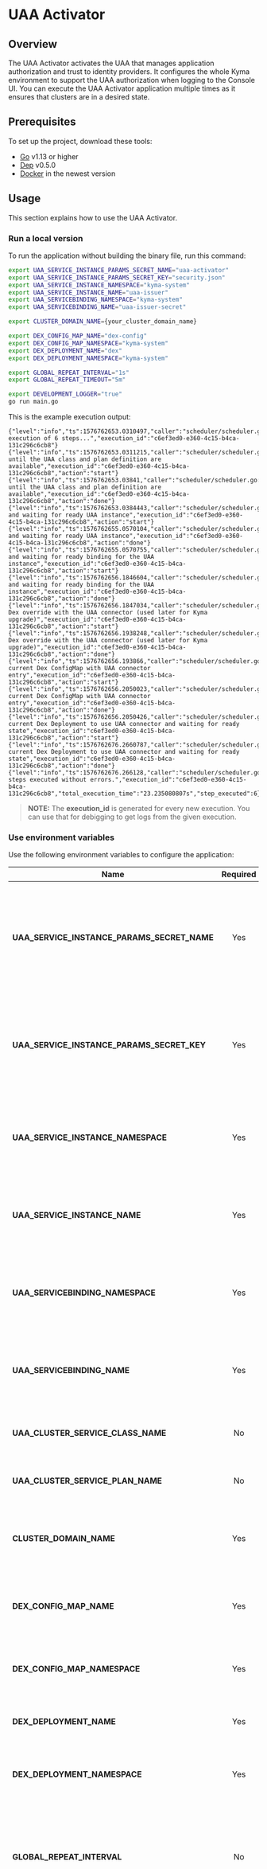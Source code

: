 # UAA Activator

## Overview

The UAA Activator activates the UAA that manages application authorization and trust to identity providers. It configures the whole Kyma environment to support the UAA authorization when logging to the Console UI. You can execute the UAA Activator application multiple times as it ensures that clusters are in a desired state.

## Prerequisites

To set up the project, download these tools:

* [Go](https://golang.org/dl/) v1.13 or higher
* [Dep](https://github.com/golang/dep) v0.5.0
* [Docker](https://www.docker.com/) in the newest version

## Usage

This section explains how to use the UAA Activator.

### Run a local version

To run the application without building the binary file, run this command:

```bash
export UAA_SERVICE_INSTANCE_PARAMS_SECRET_NAME="uaa-activator"
export UAA_SERVICE_INSTANCE_PARAMS_SECRET_KEY="security.json"
export UAA_SERVICE_INSTANCE_NAMESPACE="kyma-system"
export UAA_SERVICE_INSTANCE_NAME="uaa-issuer"
export UAA_SERVICEBINDING_NAMESPACE="kyma-system"
export UAA_SERVICEBINDING_NAME="uaa-issuer-secret"

export CLUSTER_DOMAIN_NAME={your_cluster_domain_name}

export DEX_CONFIG_MAP_NAME="dex-config"
export DEX_CONFIG_MAP_NAMESPACE="kyma-system"
export DEX_DEPLOYMENT_NAME="dex"
export DEX_DEPLOYMENT_NAMESPACE="kyma-system"

export GLOBAL_REPEAT_INTERVAL="1s"
export GLOBAL_REPEAT_TIMEOUT="5m"

export DEVELOPMENT_LOGGER="true"
go run main.go
```

This is the example execution output:
```
{"level":"info","ts":1576762653.0310497,"caller":"scheduler/scheduler.go:48","msg":"Started execution of 6 steps...","execution_id":"c6ef3ed0-e360-4c15-b4ca-131c296c6cb8"}
{"level":"info","ts":1576762653.0311215,"caller":"scheduler/scheduler.go:50","msg":"Waiting until the UAA class and plan definition are available","execution_id":"c6ef3ed0-e360-4c15-b4ca-131c296c6cb8","action":"start"}
{"level":"info","ts":1576762653.03841,"caller":"scheduler/scheduler.go:57","msg":"Waiting until the UAA class and plan definition are available","execution_id":"c6ef3ed0-e360-4c15-b4ca-131c296c6cb8","action":"done"}
{"level":"info","ts":1576762653.0384443,"caller":"scheduler/scheduler.go:50","msg":"Provisioning and waiting for ready UAA instance","execution_id":"c6ef3ed0-e360-4c15-b4ca-131c296c6cb8","action":"start"}
{"level":"info","ts":1576762655.0570104,"caller":"scheduler/scheduler.go:57","msg":"Provisioning and waiting for ready UAA instance","execution_id":"c6ef3ed0-e360-4c15-b4ca-131c296c6cb8","action":"done"}
{"level":"info","ts":1576762655.0570755,"caller":"scheduler/scheduler.go:50","msg":"Creating and waiting for ready binding for the UAA instance","execution_id":"c6ef3ed0-e360-4c15-b4ca-131c296c6cb8","action":"start"}
{"level":"info","ts":1576762656.1846604,"caller":"scheduler/scheduler.go:57","msg":"Creating and waiting for ready binding for the UAA instance","execution_id":"c6ef3ed0-e360-4c15-b4ca-131c296c6cb8","action":"done"}
{"level":"info","ts":1576762656.1847034,"caller":"scheduler/scheduler.go:50","msg":"Creating Dex override with the UAA connector (used later for Kyma upgrade)","execution_id":"c6ef3ed0-e360-4c15-b4ca-131c296c6cb8","action":"start"}
{"level":"info","ts":1576762656.1938248,"caller":"scheduler/scheduler.go:57","msg":"Creating Dex override with the UAA connector (used later for Kyma upgrade)","execution_id":"c6ef3ed0-e360-4c15-b4ca-131c296c6cb8","action":"done"}
{"level":"info","ts":1576762656.193866,"caller":"scheduler/scheduler.go:50","msg":"Updating current Dex ConfigMap with UAA connector entry","execution_id":"c6ef3ed0-e360-4c15-b4ca-131c296c6cb8","action":"start"}
{"level":"info","ts":1576762656.2050023,"caller":"scheduler/scheduler.go:57","msg":"Updating current Dex ConfigMap with UAA connector entry","execution_id":"c6ef3ed0-e360-4c15-b4ca-131c296c6cb8","action":"done"}
{"level":"info","ts":1576762656.2050426,"caller":"scheduler/scheduler.go:50","msg":"Updating current Dex Deployment to use UAA connector and waiting for ready state","execution_id":"c6ef3ed0-e360-4c15-b4ca-131c296c6cb8","action":"start"}
{"level":"info","ts":1576762676.2660787,"caller":"scheduler/scheduler.go:57","msg":"Updating current Dex Deployment to use UAA connector and waiting for ready state","execution_id":"c6ef3ed0-e360-4c15-b4ca-131c296c6cb8","action":"done"}
{"level":"info","ts":1576762676.266128,"caller":"scheduler/scheduler.go:59","msg":"All steps executed without errors.","execution_id":"c6ef3ed0-e360-4c15-b4ca-131c296c6cb8","total_execution_time":"23.235080807s","step_executed":6}
```

>**NOTE:** The **execution_id** is generated for every new execution. You can use that for debigging to get logs from the given execution. 


### Use environment variables

Use the following environment variables to configure the application:
	
| Name                                        | Required | Default                                                           | Description                                                                                                                                                             |
|---------------------------------------------|:--------:|-------------------------------------------------------------------|-------------------------------------------------------------------------------------------------------------------------------------------------------------------------|
| **UAA_SERVICE_INSTANCE_PARAMS_SECRET_NAME** | Yes      | None                                                              | Specifies the Secret name that contains parameters that are passed during the provisioning of the UAA Service Instance.                                                      |
| **UAA_SERVICE_INSTANCE_PARAMS_SECRET_KEY**  | Yes      | None                                                              | Specifies the Secret key name under which the parameters are stored. Each parameter must be a JSON object.                                                              |
| **UAA_SERVICE_INSTANCE_NAMESPACE**          | Yes      | None                                                              | Specifies the Namespace where the Service Instance is created by the UAA Activator.                                                                             |
| **UAA_SERVICE_INSTANCE_NAME**               | Yes      | None                                                              | Specifies the name of the Service Instance that is created by the UAA Activator.                                                                                |
| **UAA_SERVICEBINDING_NAMESPACE**            | Yes      | None                                                              | Specifies the Namespace where the Service Binding is created by the UAA Activator.                                                                              |
| **UAA_SERVICEBINDING_NAME**                 | Yes      | None                                                              | Specifies the name of the Service Binding that is created by the UAA Activator.                                                                                 |
| **UAA_CLUSTER_SERVICE_CLASS_NAME**          | No       | `xsuaa`                                                           | Specifies the name of the UAA Cluster Service Class.                                                                                                                      |
| **UAA_CLUSTER_SERVICE_PLAN_NAME**           | No       | `z54zhz47zdx5loz51z6z58zhvcdz59-b207b177b40ffd4b314b30635590e0ad` | Specifies the name of the UAA Cluster Service Plan.                                                                                                                       |
| **CLUSTER_DOMAIN_NAME**                     | Yes      | None                                                              | Specifies the domain name of the cluster where the UAA Activator is deployed.                                                                                           |
| **DEX_CONFIG_MAP_NAME**                     | Yes      | None                                                              | Specifies the name of the Config Map that holds the Dex configuration.                                                                                                   |
| **DEX_CONFIG_MAP_NAMESPACE**                | Yes      | None                                                              | Specifies the Namespace of the Config Map that holds the Dex configuration.                                                                                              |
| **DEX_DEPLOYMENT_NAME**                     | Yes      | None                                                              | Specifies the name of the Dex Deployment.                                                                                                                               |
| **DEX_DEPLOYMENT_NAMESPACE**                | Yes      | None                                                              | Specifies the Namespace where the Dex Deployment is available.                                                                                                          |
| **GLOBAL_REPEAT_INTERVAL**                  | No       | `1s`                                                              | Specifies the time interval after which the failed operation is repeated. The valid time units are `ns`, `us` (or `µs`), `ms`, `s`, `m`, `h`.                               |
| **GLOBAL_REPEAT_TIMEOUT**                   | No       | `5m`                                                              | Specifies the maximum time during which the failed operation is being repeated. The valid time units are `ns`, `us` (or `µs`), `ms`, `s`, `m`, `h`.                         |
| **DEVELOPMENT_LOGGER**                      | No       | `false`                                                           | Specifies whether to use the development logger that writes logs for the `debug` level and the levels above to standard the error output stream in a human-friendly format. |

## Development

Use the `make verify` command to test your changes before each commit. To build an image, use the `make build-image` command with the **DOCKER_PUSH_REPOSITORY** and **DOCKER_PUSH_DIRECTORY** variables, for example:
```bash
DOCKER_PUSH_REPOSITORY=eu.gcr.io DOCKER_PUSH_DIRECTORY=/kyma-project/ make build-image
```

## Known issues

Currently, the UAA Service Instance is not updated when the content from the **UAA_SERVICE_INSTANCE_PARAMS_SECRET_NAME** Secret is changed while the Secret name remains the same.
